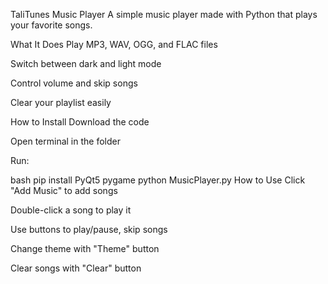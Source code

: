 TaliTunes Music Player
A simple music player made with Python that plays your favorite songs.

What It Does
Play MP3, WAV, OGG, and FLAC files

Switch between dark and light mode

Control volume and skip songs

Clear your playlist easily

How to Install
Download the code

Open terminal in the folder

Run:

bash
pip install PyQt5 pygame
python MusicPlayer.py
How to Use
Click "Add Music" to add songs

Double-click a song to play it

Use buttons to play/pause, skip songs

Change theme with "Theme" button

Clear songs with "Clear" button
